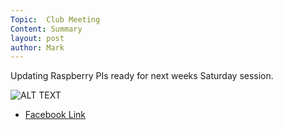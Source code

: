 ```yaml
---
Topic:  Club Meeting
Content: Summary
layout: post
author: Mark
---
```

Updating Raspberry PIs ready for next weeks Saturday session.

![ALT TEXT](https://scontent.fbhx6-1.fna.fbcdn.net/v/t1.6435-9/30221668_1510159365777825_3625405284945494016_n.jpg?_nc_cat=102&ccb=1-7&_nc_sid=dd63ad&_nc_ohc=lE__TpFSmDUAX9rAKkv&_nc_ht=scontent.fbhx6-1.fna&edm=AKK4YLsEAAAA&oh=00_AfAAFV59K0aPRSkU7bvRzfJ0wP3qwrH9h3M5D1UyaAIa1Q&oe=654E1843)

* [Facebook Link](https://www.facebook.com/1481985248595237/posts/1510159399111155/)


